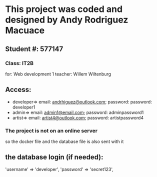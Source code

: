 # This project was coded and designed by Andy Rodriguez Macuace
## Student #: 577147
### Class: IT2B
for: Web development 1
teacher: Willem Wiltenburg

## Access:
* developer=>
email: andrhiguez@outlook.com; 
password: password: developer1
* admin=> 
email: admin1@email.com;
password: adminpassword1
* artist=> 
email: artist4@outlook.com;
password: artistpassword4

### The project is not on an online server
so the docker file and the database file is also sent with it

## the database login (if needed):
'username' => 'developer',
'password' => 'secret123',
